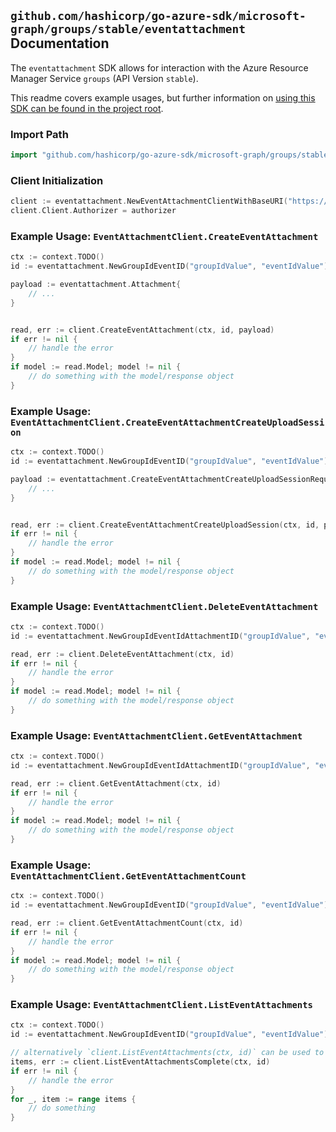 
## `github.com/hashicorp/go-azure-sdk/microsoft-graph/groups/stable/eventattachment` Documentation

The `eventattachment` SDK allows for interaction with the Azure Resource Manager Service `groups` (API Version `stable`).

This readme covers example usages, but further information on [using this SDK can be found in the project root](https://github.com/hashicorp/go-azure-sdk/tree/main/docs).

### Import Path

```go
import "github.com/hashicorp/go-azure-sdk/microsoft-graph/groups/stable/eventattachment"
```


### Client Initialization

```go
client := eventattachment.NewEventAttachmentClientWithBaseURI("https://management.azure.com")
client.Client.Authorizer = authorizer
```


### Example Usage: `EventAttachmentClient.CreateEventAttachment`

```go
ctx := context.TODO()
id := eventattachment.NewGroupIdEventID("groupIdValue", "eventIdValue")

payload := eventattachment.Attachment{
	// ...
}


read, err := client.CreateEventAttachment(ctx, id, payload)
if err != nil {
	// handle the error
}
if model := read.Model; model != nil {
	// do something with the model/response object
}
```


### Example Usage: `EventAttachmentClient.CreateEventAttachmentCreateUploadSession`

```go
ctx := context.TODO()
id := eventattachment.NewGroupIdEventID("groupIdValue", "eventIdValue")

payload := eventattachment.CreateEventAttachmentCreateUploadSessionRequest{
	// ...
}


read, err := client.CreateEventAttachmentCreateUploadSession(ctx, id, payload)
if err != nil {
	// handle the error
}
if model := read.Model; model != nil {
	// do something with the model/response object
}
```


### Example Usage: `EventAttachmentClient.DeleteEventAttachment`

```go
ctx := context.TODO()
id := eventattachment.NewGroupIdEventIdAttachmentID("groupIdValue", "eventIdValue", "attachmentIdValue")

read, err := client.DeleteEventAttachment(ctx, id)
if err != nil {
	// handle the error
}
if model := read.Model; model != nil {
	// do something with the model/response object
}
```


### Example Usage: `EventAttachmentClient.GetEventAttachment`

```go
ctx := context.TODO()
id := eventattachment.NewGroupIdEventIdAttachmentID("groupIdValue", "eventIdValue", "attachmentIdValue")

read, err := client.GetEventAttachment(ctx, id)
if err != nil {
	// handle the error
}
if model := read.Model; model != nil {
	// do something with the model/response object
}
```


### Example Usage: `EventAttachmentClient.GetEventAttachmentCount`

```go
ctx := context.TODO()
id := eventattachment.NewGroupIdEventID("groupIdValue", "eventIdValue")

read, err := client.GetEventAttachmentCount(ctx, id)
if err != nil {
	// handle the error
}
if model := read.Model; model != nil {
	// do something with the model/response object
}
```


### Example Usage: `EventAttachmentClient.ListEventAttachments`

```go
ctx := context.TODO()
id := eventattachment.NewGroupIdEventID("groupIdValue", "eventIdValue")

// alternatively `client.ListEventAttachments(ctx, id)` can be used to do batched pagination
items, err := client.ListEventAttachmentsComplete(ctx, id)
if err != nil {
	// handle the error
}
for _, item := range items {
	// do something
}
```
